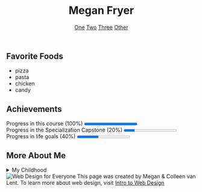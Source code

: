 <!DOCTYPE html>
<html lang="en">
<head>
	<meta charset="UTF-8">
	<meta name="author" content="Megan Fryer">
</head>
<body>
	<header>
		<h1>Megan Fryer</h1>
		<nav>
			<a href ="https://www.coursera.org">One</a>
			<a href ="https://www.google.com">Two</a>
			<a href ="https://www.youtube.com">Three</a>
			<a href ="https://www.amazon.com">Other</a>
		</nav>
	</header>
<section>
	<h2>Favorite Foods</h2>
	<ul>
		<li>pizza</li>
		<li>pasta</li>
		<li>chicken</li>
		<li>candy</li>
	</ul>
</section>
<section>
	<h2>Achievements</h2>
		Progress in this course (100%)
		<progress value="100" max ="100"></progress><br>
		Progress in the Specialization Capstone (20%)
		<progress value ="20" max ="100"></progress><br>
		Progress in life goals (40%)
		<progress value ="40" max ="100"></progress><br>
</section>
<section>
	<h2>More About Me</h2>
	<details>
		<summary>My Childhood</summary> I grew up moving around alot with military parents. We settled in Gulfport Mississippi but I would like to live somewhere more progressive.</details>
		</section>
<footer>
	<img src="http://www.intro-webdesign.com/images/newlogo.png" alt="Web Design for Everyone">
	This page was created by Megan &amp; Colleen van Lent.
	To learn more about web design, visit
	<a href="http://www.intro-webdesign.com/">Intro to Web Design</a>
	</footer>
	</body>
	</html>
